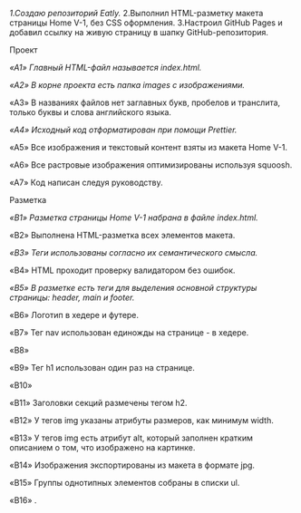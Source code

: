 *1.Создаю репозиторий Eatly.*
2.Выполнил HTML-разметку макета страницы Home V-1, без CSS оформления.
3.Настроил GitHub Pages и добавил ссылку на живую страницу в шапку GitHub-репозитория.

Проект

*«A1» Главный HTML-файл называется index.html.*

*«A2» В корне проекта есть папка images с изображениями.*

«A3» В названиях файлов нет заглавных букв, пробелов и транслита, только буквы и слова английского языка.

*«A4» Исходный код отформатирован при помощи Prettier.*

«A5» Все изображения и текстовый контент взяты из макета Home V-1.

«A6» Все растровые изображения оптимизированы используя squoosh.

«A7» Код написан следуя руководству.



Разметка

*«B1» Разметка страницы Home V-1 набрана в файле index.html.*

«B2» Выполнена HTML-разметка всех элементов макета.

*«B3» Теги использованы согласно их семантического смысла.*

«B4» HTML проходит проверку валидатором без ошибок.

*«B5» В разметке есть теги для выделения основной структуры страницы: header, main и footer.*

«B6» Логотип в хедере и футере.

«B7» Тег nav использован единожды на странице - в хедере.

«B8» 

«B9» Тег h1 использован один раз на странице.

«B10» 

«B11» Заголовки секций размечены тегом h2.

«B12» У тегов img указаны атрибуты размеров, как минимум width.

«B13» У тегов img есть атрибут alt, который заполнен кратким описанием о том, что изображено на картинке.

«B14» Изображения экспортированы из макета в формате jpg.

«B15» Группы однотипных элементов собраны в списки ul.

«B16» .